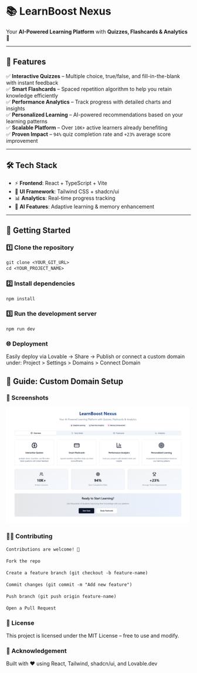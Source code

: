 # 📚 LearnBoost Nexus  

Your **AI-Powered Learning Platform** with **Quizzes, Flashcards & Analytics** 🚀  

---

## 🌟 Features  

✅ **Interactive Quizzes** – Multiple choice, true/false, and fill-in-the-blank with instant feedback  
✅ **Smart Flashcards** – Spaced repetition algorithm to help you retain knowledge efficiently  
✅ **Performance Analytics** – Track progress with detailed charts and insights  
✅ **Personalized Learning** – AI-powered recommendations based on your learning patterns  
✅ **Scalable Platform** – Over `10K+` active learners already benefiting  
✅ **Proven Impact** – `94%` quiz completion rate and `+23%` average score improvement  

---

## 🛠️ Tech Stack  

- ⚡ **Frontend**: React + TypeScript + Vite  
- 🎨 **UI Framework**: Tailwind CSS + shadcn/ui  
- 📊 **Analytics**: Real-time progress tracking  
- 🤖 **AI Features**: Adaptive learning & memory enhancement  

---

## 🚀 Getting Started  

### 1️⃣ Clone the repository

    git clone <YOUR_GIT_URL>
    cd <YOUR_PROJECT_NAME>
    
### 2️⃣ Install dependencies

    npm install
    
### 3️⃣ Run the development server
    npm run dev

### 🌐 Deployment

  Easily deploy via Lovable
   → Share → Publish
  or connect a custom domain under:
  Project > Settings > Domains > Connect Domain

## 📖 Guide: Custom Domain Setup

### 📸 Screenshots
![Overview Dashboard](https://raw.githubusercontent.com/ayush080603/learn-boost-nexus/main/01.png)

### 👩‍💻 Contributing

    Contributions are welcome! 🎉
    
    Fork the repo
    
    Create a feature branch (git checkout -b feature-name)
    
    Commit changes (git commit -m "Add new feature")
    
    Push branch (git push origin feature-name)
    
    Open a Pull Request

### 📜 License

  This project is licensed under the MIT License – free to use and modify.

### 🙌 Acknowledgement

  Built with ❤️ using React, Tailwind, shadcn/ui, and Lovable.dev
